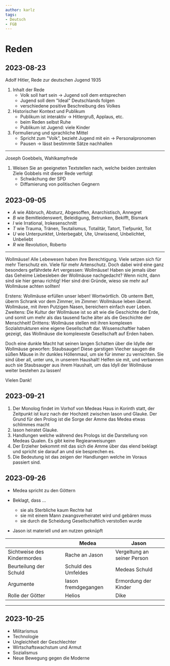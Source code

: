 ```yaml
---
author: karlz
tags: 
- Deutsch
- FGB
---
```


# Reden

## 2023-08-23

Adolf Hitler, Rede zur deutschen Jugend 1935

1. Inhalt der Rede
	- Volk soll hart sein -> Jugend soll dem entsprechen
	- Jugend soll dem "Ideal" Deutschlands folgen
	- verschiedene positive Beschreibung des Volkes
2. Historischer Kontext und Publikum
	- Publikum ist interaktiv -> Hitlergruß, Applaus, etc.
	- beim Reden selbst Ruhe
	- Publikum ist Jugend: viele Kinder
3. Formulierung und sprachliche Mittel
	- Spricht zum "Volk", bezieht Jugend mit ein -> Personalpronomen
	- Pausen -> lässt bestimmte Sätze nachhallen

- - -

Joseph Goebbels, Wahlkampfrede

1. Weisen Sie an geeigneten Textstellen nach, welche beiden zentralen Ziele Gobbels mit dieser Rede verfolgt
	- Schwächung der SPD
	- Diffamierung von politischen Gegnern

## 2023-09-05

- *A* wie Abbruch, Absturz, Abgesoffen, Anarchistisch, Annegret
- *B* wie Bemitleidenswert, Beleidigung, Betrunken, Bekifft, Bismark
- *I* wie Irrational, Irokesenschnitt
- *T* wie Trauma, Tränen, Teutalismus, Totalitär, Tatort, Tiefpunkt, Tot
- *U* wie Unterpunktet, Unterbegabt, Ute, Unwissend, Unbelichtet, Unbeliebt
- *R* wie Revolution, Roberto

- - -

Wollmäuse!
Alle Lebewesen haben ihre Berechtigung. Viele setzen sich für mehr Tierschutz ein. Viele für mehr Artenschutz. Doch dabei wird eine ganz besonders gefährdete Art vergessen:
Wollmäuse!
Haben sie jemals über das Geheime Liebesleben der Wollmäuse nachgedacht?
Wenn nicht, dann sind sie hier genau richtig!
Hier sind drei Gründe, wieso sie mehr auf Wollmäuse achten sollten!

Erstens: Wollmäuse erfüllen unser leben! Wortwörtlich. Ob unterm Bett, überm Schrank vor dem Zimmer, im Zimmer: Wollmäuse leben überall. Wollmäuse, mit ihren Putzigen Nasen, bereichern einfach euer Leben.
Zweitens: Die Kultur der Wollmäuse ist so alt wie die Geschichte der Erde, und somit um mehr als das tausend fache älter als die Geschichte der Menschheit!
Drittens: Wollmäuse stellen mit ihren komplexen Sozialstrukturen eine eigene Gesellschaft dar. Wissenschaftler haben gezeigt, das Wollmäuse die komplexeste Gesellschaft auf Erden haben.

Doch eine dunkle Macht hat seinen langen Schatten über die Idylle der Wollmäuse geworfen: Staubsauger!
Diese garstigen Viecher saugen die süßen Mäuse in ihr dunkles Höllenmaul, um sie für immer zu vernichten. Sie sind über all, unter uns, in unserem Haushalt! Helfen sie mit, und verbannen auch sie Staubsauger aus ihrem Haushalt, um das Idyll der Wollmäuse weiter bestehen zu lassen!

Vielen Dank!

## 2023-09-21

1. Der Monolog findet im Vorhof von Medeas Haus in Korinth statt, der Zeitpunkt ist kurz nach der Hochzeit zwischen Iason und Glauke. Der Grund für den Prolog ist die Sorge der Amme das Medea etwas schlimmes macht  
2. Iason heiratet Glauke.
3. Handlungen welche während des Prologs ist die Darstellung von Medeas Qualen. Es gibt keine Regieanweisungen  
4. Der Erzieher bekommt mit das sich die Amme über das elend beklagt und spricht sie darauf an und sie besprechen es. 
5. Die Bedeutung ist das zeigen der Handlungen welche im Voraus passiert sind.

## 2023-09-26

- Medea spricht zu den Göttern
- Beklagt, dass ...
	- sie als Sterbliche kaum Rechte hat
	- sie mit einem Mann zwangsverheiratet wird und gebären muss
	- sie durch die Scheidung Gesellschaftlich verstoßen wurde

- Jason ist materiell und am nutzen geknüpft

|                             | Medea               | Jason                       |
| --------------------------- | ------------------- | --------------------------- |
| Sichtweise des Kindermordes | Rache an Jason      | Vergeltung an seiner Person |
| Beurteilung der Schuld      | Schuld des Umfeldes | Medeas Schuld               |
| Argumente                   | Iason fremdgegangen | Ermordung der Kinder        |
| Rolle der Götter            | Helios              | Dike                        |

---

## 2023-10-25

- Militarismus
- Technologie
- Ungleichheit der Geschlechter
- Wirtschaftswachstum und Armut
- Sozialismus
- Neue Bewegung gegen die Moderne